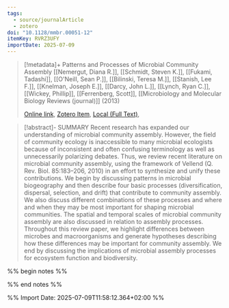 ```yaml
---
tags:
  - source/journalArticle
  - zotero
doi: "10.1128/mmbr.00051-12"
itemKey: RVRZ3UFY
importDate: 2025-07-09
---
```

>[!metadata]+
> Patterns and Processes of Microbial Community Assembly
> [[Nemergut, Diana R.]], [[Schmidt, Steven K.]], [[Fukami, Tadashi]], [[O'Neill, Sean P.]], [[Bilinski, Teresa M.]], [[Stanish, Lee F.]], [[Knelman, Joseph E.]], [[Darcy, John L.]], [[Lynch, Ryan C.]], [[Wickey, Phillip]], [[Ferrenberg, Scott]], 
> [[Microbiology and Molecular Biology Reviews (journal)]] (2013)
> 
> [Online link](https://journals.asm.org/doi/10.1128/mmbr.00051-12), [Zotero Item](zotero://select/library/items/RVRZ3UFY), [Local (Full Text)](file://C:/Users/aburg/Documents/references/zotero/storage/KUUDFGM4/Nemergut2013_PatternsProcesses.pdf), 

>[!abstract]-
>SUMMARY
Recent research has expanded our understanding of microbial community assembly. However, the field of community ecology is inaccessible to many microbial ecologists because of inconsistent and often confusing terminology as well as unnecessarily polarizing debates. Thus, we review recent literature on microbial community assembly, using the framework of Vellend (Q. Rev. Biol. 85:183–206, 2010) in an effort to synthesize and unify these contributions. We begin by discussing patterns in microbial biogeography and then describe four basic processes (diversification, dispersal, selection, and drift) that contribute to community assembly. We also discuss different combinations of these processes and where and when they may be most important for shaping microbial communities. The spatial and temporal scales of microbial community assembly are also discussed in relation to assembly processes. Throughout this review paper, we highlight differences between microbes and macroorganisms and generate hypotheses describing how these differences may be important for community assembly. We end by discussing the implications of microbial assembly processes for ecosystem function and biodiversity.

%% begin notes %%

%% end notes %%

%% Import Date: 2025-07-09T11:58:12.364+02:00 %%

